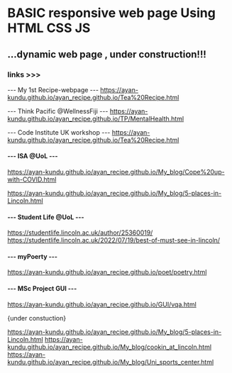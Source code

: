 
# BASIC responsive web page Using HTML CSS JS
## ...dynamic web page , under construction!!!


### links >>>

--- My 1st Recipe-webpage ---
https://ayan-kundu.github.io/ayan_recipe.github.io/Tea%20Recipe.html

--- Think Pacific @WellnessFiji ---
https://ayan-kundu.github.io/ayan_recipe.github.io/TP/MentalHealth.html

--- Code Institute UK workshop ---
https://ayan-kundu.github.io/ayan_recipe.github.io/Tea%20Recipe.html


#### --- ISA @UoL ---

https://ayan-kundu.github.io/ayan_recipe.github.io/My_blog/Cope%20up-with-COVID.html 

https://ayan-kundu.github.io/ayan_recipe.github.io/My_blog/5-places-in-Lincoln.html

#### --- Student Life @UoL ---

https://studentlife.lincoln.ac.uk/author/25360019/
https://studentlife.lincoln.ac.uk/2022/07/19/best-of-must-see-in-lincoln/

#### --- myPoerty ---

https://ayan-kundu.github.io/ayan_recipe.github.io/poet/poetry.html

#### --- MSc Project GUI ---
https://ayan-kundu.github.io/ayan_recipe.github.io/GUI/vqa.html

{under constuction}

https://ayan-kundu.github.io/ayan_recipe.github.io/My_blog/5-places-in-Lincoln.html
https://ayan-kundu.github.io/ayan_recipe.github.io/My_blog/cookin_at_lincoln.html
https://ayan-kundu.github.io/ayan_recipe.github.io/My_blog/Uni_sports_center.html
